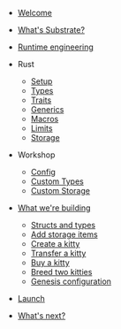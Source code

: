 <!-- docs/_sidebar.md -->

* [Welcome](/)
* [What's Substrate?](collectables-workshop/substrate.md)
* [Runtime engineering](collectables-workshop/0-runtime-engineering.md)
* Rust
	* [Setup](core/setup.md)
	* [Types](core/types.md)
	* [Traits](core/traits.md)
	* [Generics](core/generics.md)
	* [Macros](core/macros.md)
	* [Limits](core/limits.md)
	* [Storage](core/storage.md)
* Workshop
	* [Config](workshop/config.md)
	* [Custom Types](workshop/custom-types.md)
	* [Custom Storage](workshop/custom-storage.md)
* [What we're building](collectables-workshop/1-specs.md)
	* [Structs and types](archive/4-structs-and-types.md)
	* [Add storage items](collectables-workshop/5-add-storage.md)
	* [Create a kitty](collectables-workshop/6-create-kitty.md)
	* [Transfer a kitty](collectables-workshop/7-transfer.md)
	* [Buy a kitty](collectables-workshop/9-buy-kitty.md)
	* [Breed two kitties](collectables-workshop/8-breed-kitty.md)
	* [Genesis configuration](collectables-workshop/10-runtime-and-genesis-config.md)

* [Launch](collectables-workshop/11-launch.md)
* [What's next?](collectables-workshop/12-whats-next.md)
